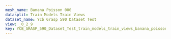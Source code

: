 ```yaml
---
mesh_name: Banana Poisson 000
datasplit: Train Models Train Views
dataset_name: Ycb Grasp 590 Dataset Test
view: _0_2_9
key: YCB_GRASP_590_Dataset_Test_train_models_train_views_banana_poisson_000__0_2_9
---
```

